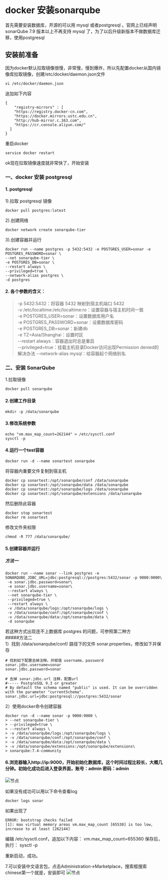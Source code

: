 ﻿# docker 安装sonarqube
首先需要安装数据库，开源的可以用 mysql 或者postgresql 。官网上已经声明 sonarQube 7.9 版本以上不再支持 mysql 了，为了以后升级新版本不做数据库迁移，使用postgresql

## 安装前准备
因为docker默认拉取镜像很慢，非常慢，慢到爆炸，所以先配置docker从国内镜像库拉取镜像，创建/etc/docker/daemon.json文件
```
vi /etc/docker/daemon.json
```
追加如下内容
```
{
    "registry-mirrors" : [
    "https://registry.docker-cn.com",
    "https://docker.mirrors.ustc.edu.cn",
    "http://hub-mirror.c.163.com",
    "https://cr.console.aliyun.com/"
  ]
}
```
重启docker
```
service docker restart
```
ok现在拉取镜像速度就非常快了，开始安装

### 一、docker 安装 postgresql
#### 1. postgresql  
1).拉取 postgresql 镜像  
```
docker pull postgres:latest
```
2).创建网络 
```
docker network create sonarqube-tier  
```
3).创建容器并运行
```
docker run --name postgres -p 5432:5432 -e POSTGRES_USER=sonar -e POSTGRES_PASSWORD=sonar \
--net sonarqube-tier \
-e POSTGRES_DB=sonar \
--restart always \
--privileged=true \
--network-alias postgres \
-d postgres 
```

#### 2. 各个参数的含义：  
>-p 5432:5432：将容器 5432 映射到宿主机端口 5432  
-v /etc/localtime:/etc/localtime:ro：设置容器与宿主机时间一致  
-e POSTGRES_USER=sonar：设置数据库用户名  
-e POSTGRES_PASSWORD=sonar：设置数据库密码  
-e POSTGRES_DB=sonar：新建db  
-e TZ=Asia/Shanghai：设置时区  
--restart always：容器退出时总是重启  
--privileged=true：挂载主机目录Docker访问出现Permission denied的解决办法 
--network-alias mysql：给容器起个网络别名  

### 二、安装 SonarQube  
1.拉取镜像
```
docker pull sonarqube
```
#### 2.创建工作目录 
```
mkdir -p /data/sonarqube  
```
#### 3.修改系统参数  
```
echo "vm.max_map_count=262144" > /etc/sysctl.conf  
sysctl -p  
```
#### 4.运行一个test容器  
```
docker run -d --name sonartest sonarqube  
```
将容器内重要文件复制到宿主机  
```
docker cp sonartest:/opt/sonarqube/conf /data/sonarqube  
docker cp sonartest:/opt/sonarqube/data /data/sonarqube  
docker cp sonartest:/opt/sonarqube/logs /data/sonarqube  
docker cp sonartest:/opt/sonarqube/extensions /data/sonarqube  
```
然后删除此容器
```
docker stop sonartest
docker rm sonartest  
```
修改文件夹权限  
```
chmod -R 777 /data/sonarqube/  
```
#### 5.创建容器并运行  
##### 方法一
```
docker run --name sonar --link postgres -e SONARQUBE_JDBC_URL=jdbc:postgresql://postgres:5432/sonar -p 9000:9000\
 -e sonar.jdbc.password=sonar\
 -e sonar.jdbc.username=sonar\
 --restart always \
 --net sonarqube-tier \
 --privileged=true \
 --restart always \
 -v /data/sonarqube/logs:/opt/sonarqube/logs \
 -v /data/sonarqube/conf:/opt/sonarqube/conf \
 -v /data/sonarqube/data:/opt/sonarqube/data \
 -d sonarqube
```

若这种方式出现连不上数据库 postgres 的问题，可参照第二种方  
#####方法二  
1）找到 /data/sonarqube/conf/ 路径下的文件 sonar.properties，修改如下并保存 
```
# 找到如下配置去掉注释。并赋值 username，password  
sonar.jdbc.username=sonar  
sonar.jdbc.password=sonar  
```
```
# 去掉 sonar.jdbc.url 注释，配置url  
#----- PostgreSQL 9.3 or greater  
# By default the schema named "public" is used. It can be overridden with the parameter "currentSchema".  
sonar.jdbc.url=jdbc:postgresql://postgres:5432/sonar  
```
2）使用docker命令创建容器  
```
docker run -d --name sonar -p 9000:9000 \  
> --net sonarqube-tier \  
> --privileged=true \  
> --restart always \  
> -v /data/sonarqube/logs:/opt/sonarqube/logs \  
> -v /data/sonarqube/conf:/opt/sonarqube/conf \  
> -v /data/sonarqube/data:/opt/sonarqube/data \  
> -v /data/sonarqube/extensions:/opt/sonarqube/extensions\  
> sonarqube:7.4-community  
```

#### 6.浏览器输入http://ip:9000，开始初始化数据库，这个时间过程比较长，大概几分钟。初始化成功后进入登录界面，账号：admin  密码：admin

![节点](/docs/images/123.jpg)

如果没有成功可以用以下命令查看log
```
docker logs sonar
```
如果出现了
```
ERROR: bootstrap checks failed
[1]: max virtual memory areas vm.max_map_count [65530] is too low, increase to at least [262144]
```

编辑 /etc/sysctl.conf，追加以下内容：
vm.max_map_count=655360
保存后，执行：
sysctl -p

重新启动，成功。

7.可以安装中文语言包，点击Administration→Marketplace，搜索框搜索chinese第一个就是，安装即可
![节点](/docs/images/456.jpg)